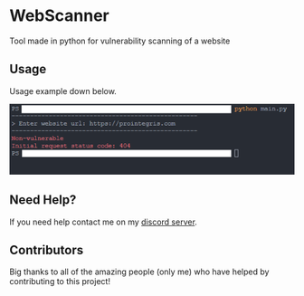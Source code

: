 # WebScanner
Tool made in python for vulnerability scanning of a website

## Usage

Usage example down below.

<p align="center">
  <img alt="issue" src="https://github.com/Josakko/WebScanner/blob/main/screenshot.png?raw=true" width="850px">
</p>

## Need Help?

If you need help contact me on my [discord server](https://discord.gg/xgET5epJE6).

## Contributors

Big thanks to all of the amazing people (only me) who have helped by contributing to this project!
